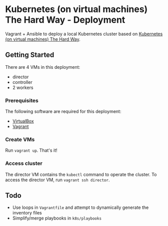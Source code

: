 # Kubernetes (on virtual machines) The Hard Way - Deployment

Vagrant + Ansible to deploy a local Kubernetes cluster based on [Kubernetes (on virtual machines) The Hard Way](https://github.com/leonseng/Kubernetes-on-virtual-machines-The-Hard-Way).

## Getting Started

There are 4 VMs in this deployment:
- director
- controller
- 2 workers

### Prerequisites

The following software are required for this deployment:
- [VirtualBox](https://www.virtualbox.org/)
- [Vagrant](https://www.vagrantup.com/)

### Create VMs

Run `vagrant up`. That's it!

### Access cluster

The director VM contains the `kubectl` command to operate the cluster. To access the director VM, run `vagrant ssh director`.

## Todo
- Use loops in `Vagrantfile` and attempt to dynamically generate the inventory files
- Simplify/merge playbooks in `k8s/playbooks`